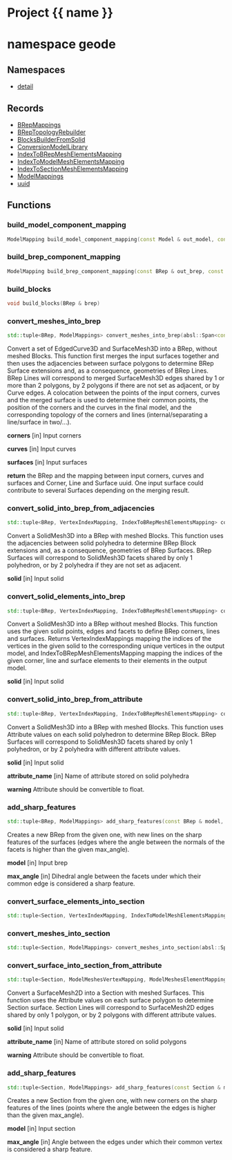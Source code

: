 <script setup>
import {useRoute} from 'vitepress'
const {path} = useRoute()
const tokens = path.split('/')
const words = tokens[2].split('-');
for (let i = 0; i < words.length; i++) {
    words[i] = words[i].charAt(0).toUpperCase() + words[i].slice(1);
    words[i] = words[i].replace('geode', 'Geode')
}
const name = words.join('-');
</script>
# Project {{ name }}

# namespace geode



## Namespaces

* [detail](detail/index.md)


## Records

* [BRepMappings](BRepMappings.md)
* [BRepTopologyRebuilder](BRepTopologyRebuilder.md)
* [BlocksBuilderFromSolid](BlocksBuilderFromSolid.md)
* [ConversionModelLibrary](ConversionModelLibrary.md)
* [IndexToBRepMeshElementsMapping](IndexToBRepMeshElementsMapping.md)
* [IndexToModelMeshElementsMapping](IndexToModelMeshElementsMapping.md)
* [IndexToSectionMeshElementsMapping](IndexToSectionMeshElementsMapping.md)
* [ModelMappings](ModelMappings.md)
* [uuid](uuid.md)


## Functions

### build_model_component_mapping

```cpp
ModelMapping build_model_component_mapping(const Model & out_model, const ModelMeshesElementMapping & mesh_element_mappings)
```


### build_brep_component_mapping

```cpp
ModelMapping build_brep_component_mapping(const BRep & out_brep, const BRepMeshesElementMapping & mesh_element_mappings)
```


### build_blocks

```cpp
void build_blocks(BRep & brep)
```


### convert_meshes_into_brep

```cpp
std::tuple<BRep, ModelMappings> convert_meshes_into_brep(absl::Span<const std::reference_wrapper<const PointSet3D> > corners, absl::Span<const std::reference_wrapper<const EdgedCurve3D> > curves, absl::Span<const std::reference_wrapper<const SurfaceMesh3D> > surfaces)
```


 Convert a set of EdgedCurve3D and SurfaceMesh3D into a BRep, without meshed Blocks. This function first merges the input surfaces together and then uses the adjacencies between surface polygons to determine BRep Surface extensions and, as a consequence, geometries of BRep Lines. BRep Lines will correspond to merged SurfaceMesh3D edges shared by 1 or more than 2 polygons, by 2 polygons if there are not set as adjacent, or by Curve edges. A colocation between the points of the input corners, curves and the merged surface is used to determine their common points, the position of the corners and the curves in the final model, and the corresponding topology of the corners and lines (internal/separating a line/surface in two/...).

**corners** [in] Input corners

**curves** [in] Input curves

**surfaces** [in] Input surfaces

**return** the BRep and the mapping between input corners, curves and surfaces and Corner, Line and Surface uuid. One input surface could contribute to several Surfaces depending on the merging result.

### convert_solid_into_brep_from_adjacencies

```cpp
std::tuple<BRep, VertexIndexMapping, IndexToBRepMeshElementsMapping> convert_solid_into_brep_from_adjacencies(SolidMesh3D & solid)
```


 Convert a SolidMesh3D into a BRep with meshed Blocks. This function uses the adjacencies between solid polyhedra to determine BRep Block extensions and, as a consequence, geometries of BRep Surfaces. BRep Surfaces will correspond to SolidMesh3D facets shared by only 1 polyhedron, or by 2 polyhedra if they are not set as adjacent.

**solid** [in] Input solid

### convert_solid_elements_into_brep

```cpp
std::tuple<BRep, VertexIndexMapping, IndexToBRepMeshElementsMapping> convert_solid_elements_into_brep(SolidMesh3D & solid, Span corner_vertices, Span line_edges, Span surface_facets)
```


 Convert a SolidMesh3D into a BRep without meshed Blocks. This function uses the given solid points, edges and facets to define BRep corners, lines and surfaces. Returns VertexIndexMappings mapping the indices of the vertices in the given solid to the corresponding unique vertices in the output model, and IndexToBRepMeshElementsMapping mapping the indices of the given corner, line and surface elements to their elements in the output model.

**solid** [in] Input solid

### convert_solid_into_brep_from_attribute

```cpp
std::tuple<BRep, VertexIndexMapping, IndexToBRepMeshElementsMapping> convert_solid_into_brep_from_attribute(SolidMesh3D & solid, string_view attribute_name)
```


 Convert a SolidMesh3D into a BRep with meshed Blocks. This function uses Attribute values on each solid polyhedron to determine BRep Block. BRep Surfaces will correspond to SolidMesh3D facets shared by only 1 polyhedron, or by 2 polyhedra with different attribute values.

**solid** [in] Input solid

**attribute_name** [in] Name of attribute stored on solid polyhedra

**warning** Attribute should be convertible to float.

### add_sharp_features

```cpp
std::tuple<BRep, ModelMappings> add_sharp_features(const BRep & model, double max_angle)
```


 Creates a new BRep from the given one, with new lines on the sharp features of the surfaces (edges where the angle between the normals of the facets is higher than the given max_angle).

**model** [in] Input brep

**max_angle** [in] Dihedral angle between the facets under which their common edge is considered a sharp feature.

### convert_surface_elements_into_section

```cpp
std::tuple<Section, VertexIndexMapping, IndexToModelMeshElementsMapping> convert_surface_elements_into_section(SurfaceMesh2D & surface, Span corner_vertices, Span line_edges)
```


### convert_meshes_into_section

```cpp
std::tuple<Section, ModelMappings> convert_meshes_into_section(absl::Span<const std::reference_wrapper<const PointSet2D> > corners, absl::Span<const std::reference_wrapper<const EdgedCurve2D> > curves, absl::Span<const std::reference_wrapper<const SurfaceMesh2D> > surfaces)
```


### convert_surface_into_section_from_attribute

```cpp
std::tuple<Section, ModelMeshesVertexMapping, ModelMeshesElementMapping> convert_surface_into_section_from_attribute(SurfaceMesh2D & surface, string_view attribute_name)
```


 Convert a SurfaceMesh2D into a Section with meshed Surfaces. This function uses the Attribute values on each surface polygon to determine Section surface. Section Lines will correspond to SurfaceMesh2D edges shared by only 1 polygon, or by 2 polygons with different attribute values.

**solid** [in] Input solid

**attribute_name** [in] Name of attribute stored on solid polygons

**warning** Attribute should be convertible to float.

### add_sharp_features

```cpp
std::tuple<Section, ModelMappings> add_sharp_features(const Section & model, double max_angle)
```


 Creates a new Section from the given one, with new corners on the sharp features of the lines (points where the angle between the edges is higher than the given max_angle).

**model** [in] Input section

**max_angle** [in] Angle between the edges under which their common vertex is considered a sharp feature.



